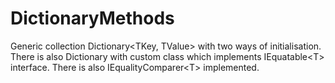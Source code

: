 # DictionaryMethods
Generic collection Dictionary&lt;TKey, TValue> with two ways of initialisation. There is also Dictionary with custom class which implements IEquatable&lt;T> interface. There is also IEqualityComparer&lt;T> implemented.
